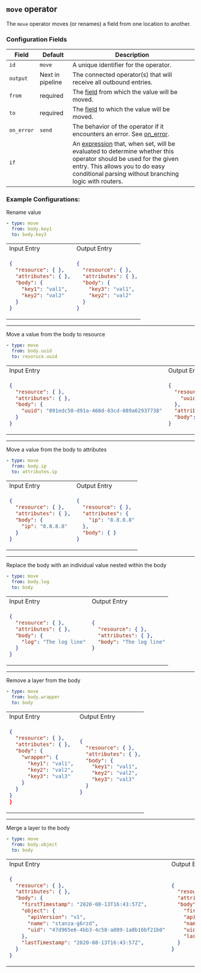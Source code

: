 ## `move` operator

The `move` operator moves (or renames) a field from one location to another.

### Configuration Fields

| Field      | Default          | Description |
| ---        | ---              | ---         |
| `id`       | `move`           | A unique identifier for the operator. |
| `output`   | Next in pipeline | The connected operator(s) that will receive all outbound entries. |
| `from`     | required         | The [field](../types/field.md) from which the value will be moved. |
| `to`       | required         | The [field](../types/field.md) to which the value will be moved. |
| `on_error` | `send`           | The behavior of the operator if it encounters an error. See [on_error](../types/on_error.md). |
| `if`       |                  | An [expression](../types/expression.md) that, when set, will be evaluated to determine whether this operator should be used for the given entry. This allows you to do easy conditional parsing without branching logic with routers. |

### Example Configurations:

Rename value
```yaml
- type: move
  from: body.key1
  to: body.key3
```

<table>
<tr><td> Input Entry</td> <td> Output Entry </td></tr>
<tr>
<td>

```json
{
  "resource": { },
  "attributes": { },
  "body": {
    "key1": "val1",
    "key2": "val2"
  }
}
```

</td>
<td>

```json
{
  "resource": { },
  "attributes": { },
  "body": {
    "key3": "val1",
    "key2": "val2"
  }
}
```

</td>
</tr>
</table>
<hr>

Move a value from the body to resource

```yaml
- type: move
  from: body.uuid
  to: resoruce.uuid
```

<table>
<tr><td> Input Entry</td> <td> Output Entry </td></tr>
<tr>
<td>

```json
{
  "resource": { },
  "attributes": { },
  "body": {
    "uuid": "091edc50-d91a-460d-83cd-089a62937738"
  }
}
```

</td>
<td>

```json
{
  "resource": {
    "uuid": "091edc50-d91a-460d-83cd-089a62937738"
  },
  "attributes": { },
  "body": { }
}
```

</td>
</tr>
</table>

<hr>

Move a value from the body to attributes

```yaml
- type: move
  from: body.ip
  to: attributes.ip
```

<table>
<tr><td> Input Entry</td> <td> Output Entry </td></tr>
<tr>
<td>

```json
{
  "resource": { },
  "attributes": { },
  "body": {
    "ip": "8.8.8.8"
  }
}
```

</td>
<td>

```json
{
  "resource": { },
  "attributes": {
    "ip": "8.8.8.8"
  },
  "body": { }
}
```

</td>
</tr>
</table>

<hr>

Replace the body with an individual value nested within the body
```yaml
- type: move
  from: body.log
  to: body
```

<table>
<tr><td> Input Entry</td> <td> Output Entry </td></tr>
<tr>
<td>

```json
{
  "resource": { },
  "attributes": { },
  "body": {
    "log": "The log line"
  }
}
```

</td>
<td>

```json
{
  "resource": { },
  "attributes": { },
  "body": "The log line"
}
```

</td>
</tr>
</table>

<hr>

Remove a layer from the body
```yaml
- type: move
  from: body.wrapper
  to: body
```

<table>
<tr><td> Input Entry</td> <td> Output Entry </td></tr>
<tr>
<td>

```json
{
  "resource": { },
  "attributes": { },
  "body": {
    "wrapper": {
      "key1": "val1",
      "key2": "val2",
      "key3": "val3"
    }
  }
}
}
```

</td>
<td>

```json
{
  "resource": { },
  "attributes": { },
  "body": {
    "key1": "val1",
    "key2": "val2",
    "key3": "val3"
  }
}
```

</td>
</tr>
</table>

<hr>

Merge a layer to the body
```yaml
- type: move
  from: body.object
  to: body
```

<table>
<tr><td> Input Entry</td> <td> Output Entry </td></tr>
<tr>
<td>

```json
{
  "resource": { },
  "attributes": { },
  "body": {
    "firstTimestamp": "2020-08-13T16:43:57Z",
    "object": {
      "apiVersion": "v1",
      "name": "stanza-g6rzd",
      "uid": "47d965e6-4bb3-4c58-a089-1a8b16bf21b0"
    },
    "lastTimestamp": "2020-08-13T16:43:57Z",
  }
}
```

</td>
<td>

```json
{
  "resource": { },
  "attributes": { },
  "body": {
    "firstTimestamp": "2020-08-13T16:43:57Z",
    "apiVersion": "v1",
    "name": "stanza-g6rzd",
    "uid": "47d965e6-4bb3-4c58-a089-1a8b16bf21b0",
    "lastTimestamp": "2020-08-13T16:43:57Z",
  }
}
```

</td>
</tr>
</table>

